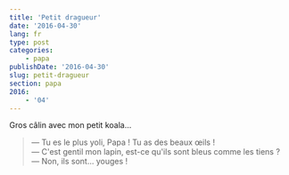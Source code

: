 ```yaml
---
title: 'Petit dragueur'
date: '2016-04-30'
lang: fr
type: post
categories:
    - papa
publishDate: '2016-04-30'
slug: petit-dragueur
section: papa
2016:
    - '04'
---
```


Gros câlin avec mon petit koala…

<!--more-->

> — Tu es le plus yoli, Papa ! Tu as des beaux œils !  
> — C'est gentil mon lapin, est-ce qu'ils sont bleus comme les tiens ?  
> — Non, ils sont… youges !
